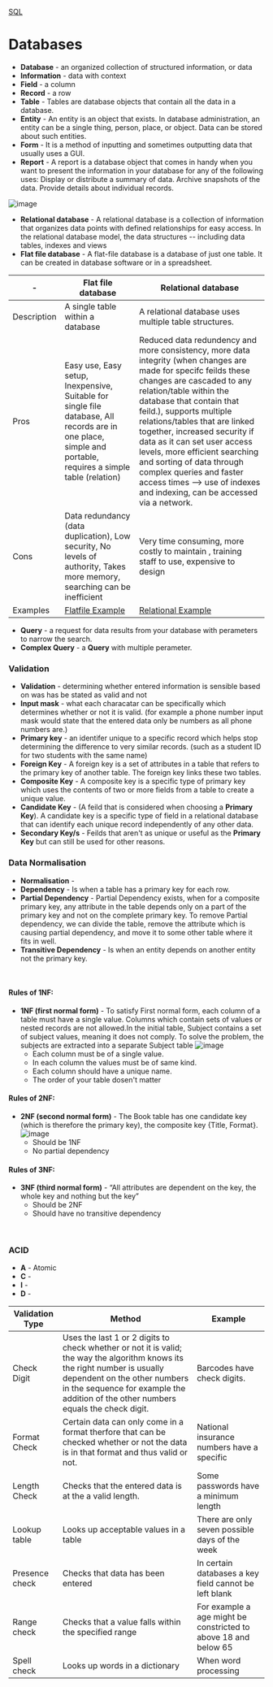 [SQL](https://github.com/Hanif-Musaheb/CS_A_level/blob/main/content/1.3%20Exchanging%20data/1.3.2%20SQL.md)


# Databases
- **Database** - an organized collection of structured information, or data
- **Information** - data with context
- **Field** - a column
- **Record** - a row 
- **Table** -  Tables are database objects that contain all the data in a database. 
- **Entity** - An entity is an object that exists. In database administration, an entity can be a single thing, person, place, or object. Data can be stored about such entities. 
- **Form** - It is a method of inputting and sometimes outputting data that usually uses a GUI.
- **Report** - A report is a database object that comes in handy when you want to present the information in your database for any of the following uses: Display or distribute a summary of data. Archive snapshots of the data. Provide details about individual records.

![image](https://user-images.githubusercontent.com/90515435/133896786-dc7d488e-38a7-4439-aef0-59c8721cca68.png)

- **Relational database** - A relational database is a collection of information that organizes data points with defined relationships for easy access. In the relational database model, the data structures -- including data tables, indexes and views
- **Flat file database** - A flat-file database is a database of just one table. It can be created in database software or in a spreadsheet.

-|Flat file database | Relational database
-|-|-
Description|A single table within a database | A relational database uses multiple table structures.
Pros| Easy use, Easy setup, Inexpensive, Suitable for single file database, All records are in one place, simple and portable, requires a simple table (relation)| Reduced data redundency and more consistency, more data integrity (when changes are made for specifc feilds these changes are cascaded to any relation/table within the database that contain that feild.), supports multiple relations/tables that are linked together, increased security if data as it can set user access levels, more efficient searching and sorting of data through complex queries and faster access times --> use of indexes and indexing, can be accessed via a network.
Cons|Data redundancy (data duplication), Low security, No levels of authority, Takes more memory, searching can be inefficient|Very time consuming, more costly to maintain , training staff to use, expensive to design
Examples|[Flatfile Example](https://user-images.githubusercontent.com/90515435/133897501-8ef05940-b67d-4eef-a643-7009f64d321f.png)|[Relational Example](https://user-images.githubusercontent.com/90515435/133897553-aad192e9-a654-485f-8737-d73c60c987a1.png)



- **Query** - a request for data results from your database with perameters to narrow the search.
- **Complex Query** - a **Query** with multiple perameter.
### Validation
- **Validation** - determining whether entered information is sensible based on was has be stated as valid and not
- **Input mask** - what each characatar can be specifically which determines whether or not it is valid. (for example a phone number input mask would state that the entered data only be numbers as all phone numbers are.)
- **Primary key** - an identifer unique to a specific record which helps stop determining the difference to very similar records. (such as a student ID for two students with the same name) 
- **Foreign Key** - A foreign key is a set of attributes in a table that refers to the primary key of another table. The foreign key links these two tables.
- **Composite Key** - A composite key is a specific type of primary key which uses the contents of two or more fields from a table to create a unique value.
- **Candidate Key** - (A feild that is considered when choosing a **Primary Key**). A candidate key is a specific type of field in a relational database that can identify each unique record independently of any other data. 
- **Secondary Key/s** - Feilds that aren't as unique or useful as the **Primary Key** but can still be used for other reasons.


### Data Normalisation
- **Normalisation** - 
- **Dependency** - Is when a table has a primary key for each row.
- **Partial Dependency** - Partial Dependency exists, when for a composite primary key, any attribute in the table depends only on a part of the primary key and not on the complete primary key.
To remove Partial dependency, we can divide the table, remove the attribute which is causing partial dependency, and move it to some other table where it fits in well.
- **Transitive Dependency** - Is when an entity depends on another entity not the primary key.

<br>

#### Rules of 1NF:

- **1NF (first normal form)** - To satisfy First normal form, each column of a table must have a single value. Columns which contain sets of values or nested records are not allowed.In the initial table, Subject contains a set of subject values, meaning it does not comply. To solve the problem, the subjects are extracted into a separate Subject table
![image](https://user-images.githubusercontent.com/90515435/137724265-21d015e8-5705-47bc-92c9-fc459c954cc9.png)
  - Each column must be of a single value.
  - In each column the values must be of same kind.
  - Each column should have a unique name.
  - The order of your table dosen't matter

#### Rules of 2NF:

- **2NF (second normal form)** - The Book table has one candidate key (which is therefore the primary key), the composite key {Title, Format}.
![image](https://user-images.githubusercontent.com/90515435/137724627-e2b2e1e6-fc39-40c4-846b-b367e03147f1.png)
  - Should be 1NF
  - No partial dependency

#### Rules of 3NF:

- **3NF (third normal form)** - “All attributes are dependent on the key, the whole key and nothing but the key”
  - Should be 2NF
  - Should have no transitive dependency
<Br>

### ACID
- **A** - Atomic 
- **C** - 
- **I** - 
- **D** - 
  
  
  
  
  
  
  
  
  
  
  
  
  
Validation Type| Method | Example
-|-|-
Check Digit| Uses the last 1 or 2 digits to check whether or not it is valid; the way the algorithm knows its the right number is usually dependent on the other numbers in the sequence for example the addition of the other numbers equals the check digit.|Barcodes have check digits.
Format Check| Certain data  can only come in a format therfore that can be checked whether or not the data is in that format and thus valid or not.| National insurance numbers have a specific
Length Check| Checks that the entered data is at the a valid length.| Some passwords have a minimum length
Lookup table|Looks up acceptable values in a table|There are only seven possible days of the week
Presence check|	Checks that data has been entered|	In certain databases a key field cannot be left blank
Range check|	Checks that a value falls within the specified range|	For example a age might be constricted to above 18 and below 65
Spell check|	Looks up words in a dictionary|	When word processing


